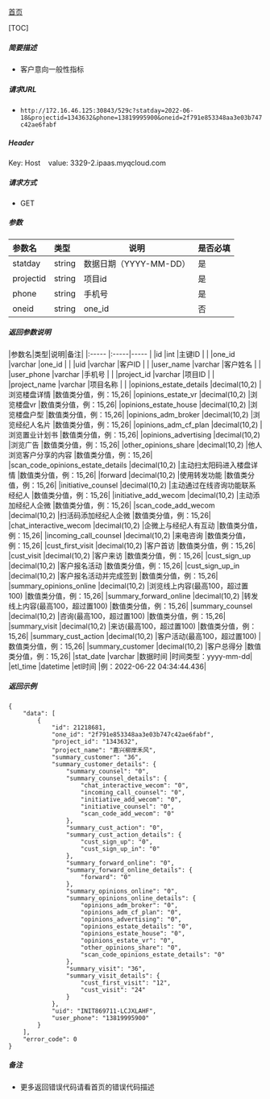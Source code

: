 [首页](README.md)

[TOC]
    
##### 简要描述

- 客户意向一般性指标

##### 请求URL
- ` http://172.16.46.125:30843/529c?statday=2022-06-18&projectid=1343632&phone=13819995900&oneid=2f791e853348aa3e03b747c42ae6fabf `

##### Header
Key: Host   
value: 3329-2.ipaas.myqcloud.com
  
##### 请求方式
- GET 

##### 参数

|参数名|类型|说明|是否必填|
|:----    |:----- |-----   |-----   |
|statday |string |数据日期（YYYY-MM-DD）   |是|
|projectid |string |项目id   |是|
|phone |string |手机号    |是|
|oneid |string |one_id    |否|



##### 返回参数说明 

|参数名|类型|说明|备注|
|:-----  |:-----|-----                           |
|id |int   |主键ID  |                        |
|one_id |varchar   |one_id  |                        |
|uid |varchar   |客户ID  |                        |
|user_name |varchar   |客户姓名  |                        |
|user_phone |varchar   |手机号  |                        |
|project_id |varchar   |项目ID  |                        |
|project_name |varchar   |项目名称  |                        |
|opinions_estate_details |decimal(10,2)   |浏览楼盘详情  |数值类分值，例：15,26|
|opinions_estate_vr |decimal(10,2)   |浏览楼盘vr  |数值类分值，例：15,26|
|opinions_estate_house |decimal(10,2)   |浏览楼盘户型  |数值类分值，例：15,26|
|opinions_adm_broker |decimal(10,2)   |浏览经纪人名片 |数值类分值，例：15,26|
|opinions_adm_cf_plan |decimal(10,2)   |浏览置业计划书 |数值类分值，例：15,26|
|opinions_advertising |decimal(10,2)   |浏览广告  |数值类分值，例：15,26|
|other_opinions_share |decimal(10,2)   |他人浏览客户分享的内容  |数值类分值，例：15,26|
|scan_code_opinions_estate_details |decimal(10,2)   |主动扫太阳码进入楼盘详情  |数值类分值，例：15,26|
|forward |decimal(10,2)   |使用转发功能  |数值类分值，例：15,26|
|initiative_counsel |decimal(10,2)   |主动通过在线咨询功能联系经纪人  |数值类分值，例：15,26|
|initiative_add_wecom |decimal(10,2)   |主动添加经纪人企微  |数值类分值，例：15,26|
|scan_code_add_wecom |decimal(10,2)   |扫活码添加经纪人企微  |数值类分值，例：15,26|
|chat_interactive_wecom |decimal(10,2)   |企微上与经纪人有互动  |数值类分值，例：15,26|
|incoming_call_counsel |decimal(10,2)   |来电咨询  |数值类分值，例：15,26|
|cust_first_visit |decimal(10,2)   |客户首访  |数值类分值，例：15,26|
|cust_visit |decimal(10,2)   |客户来访 |数值类分值，例：15,26|
|cust_sign_up |decimal(10,2)   |客户报名活动  |数值类分值，例：15,26|
|cust_sign_up_in |decimal(10,2)   |客户报名活动并完成签到  |数值类分值，例：15,26|
|summary_opinions_online |decimal(10,2)   |浏览线上内容(最高100，超过置100)  |数值类分值，例：15,26|
|summary_forward_online |decimal(10,2)   |转发线上内容(最高100，超过置100)  |数值类分值，例：15,26|
|summary_counsel |decimal(10,2)   |咨询(最高100，超过置100) |数值类分值，例：15,26|
|summary_visit |decimal(10,2)   |来访(最高100，超过置100) |数值类分值，例：15,26|
|summary_cust_action |decimal(10,2)   |客户活动(最高100，超过置100)  |数值类分值，例：15,26|
|summary_customer |decimal(10,2)   |客户总得分  |数值类分值，例：15,26|
|stat_date |varchar   |数据时间  |时间类型：yyyy-mm-dd|
|etl_time |datetime  |etl时间  |例：2022-06-22 04:34:44.436|

##### 返回示例 

``` 
{
	"data": [
		{
			"id": 21218681,
			"one_id": "2f791e853348aa3e03b747c42ae6fabf",
			"project_id": "1343632",
			"project_name": "嘉兴柳岸禾风",
			"summary_customer": "36",
			"summary_customer_details": {
				"summary_counsel": "0",
				"summary_counsel_details": {
					"chat_interactive_wecom": "0",
					"incoming_call_counsel": "0",
					"initiative_add_wecom": "0",
					"initiative_counsel": "0",
					"scan_code_add_wecom": "0"
				},
				"summary_cust_action": "0",
				"summary_cust_action_details": {
					"cust_sign_up": "0",
					"cust_sign_up_in": "0"
				},
				"summary_forward_online": "0",
				"summary_forward_online_details": {
					"forward": "0"
				},
				"summary_opinions_online": "0",
				"summary_opinions_online_details": {
					"opinions_adm_broker": "0",
					"opinions_adm_cf_plan": "0",
					"opinions_advertising": "0",
					"opinions_estate_details": "0",
					"opinions_estate_house": "0",
					"opinions_estate_vr": "0",
					"other_opinions_share": "0",
					"scan_code_opinions_estate_details": "0"
				},
				"summary_visit": "36",
				"summary_visit_details": {
					"cust_first_visit": "12",
					"cust_visit": "24"
				}
			},
			"uid": "INIT869711-LCJXLAHF",
			"user_phone": "13819995900"
		}
	],
	"error_code": 0
}
```

##### 备注 

- 更多返回错误代码请看首页的错误代码描述




